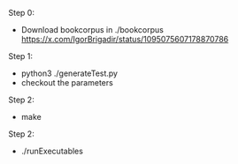 
Step 0:
 - Download bookcorpus in ./bookcorpus https://x.com/IgorBrigadir/status/1095075607178870786

Step 1:
 - python3 ./generateTest.py
 - checkout the parameters

Step 2:
 - make 

Step 2:
 - ./runExecutables
